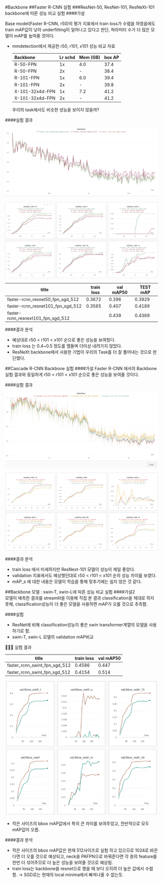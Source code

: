 #Backbone
##Faster R-CNN 실험
###ResNet-50, ResNet-101, ResNeXt-101 backbone에 따른 성능 비교 실험
####가설

Base model(Faster R-CNN, r50)의 평가 지표에서 train loss가 수렴을 하였음에도 train mAP값이 낮아 underfitting이 일어나고 있다고 판단, 파라미터 수가 더 많은 모델이 mAP를 높여줄 것이다.

- mmdetection에서 제공한 r50, r101, x101 성능 비교 자료
    
    
    | Backbone | Lr schd | Mem (GB) | box AP |
    | --- | --- | --- | --- |
    | R-50-FPN | 1x | 4.0 | 37.4 |
    | R-50-FPN | 2x | - | 38.4 |
    | R-101-FPN | 1x | 6.0 | 39.4 |
    | R-101-FPN | 2x | - | 39.8 |
    | X-101-32x4d-FPN | 1x | 7.2 | 41.2 |
    | X-101-32x4d-FPN | 2x | - | 41.2 |
    
    우리의 task에서도 비슷한 성능을 보이지 않을까?
    

####실험 결과

![Untitled](images/Untitled%2012.png)

![Untitled](images/Untitled%2013.png)

| title | train loss | val mAP50 | TEST mAP |
| --- | --- | --- | --- |
| faster-rcnn_resnet50_fpn_sgd_512 | 0.3672 | 0.396 | 0.3929 |
| faster-rcnn_resnet101_fpn_sgd_512 | 0.3565 | 0.407 | 0.4189 |
| faster-rcnn_resnext101_fpn_sgd_512 |  | 0.439 | 0.4369 |

####결과 분석

- 예상대로 r50 < r101 < x101 순으로 좋은 성능을 보여줬다.
- train loss 는 0.4~0.5 정도를 맴돌며 더이상 내려가지 않았다.
- ResNeXt backbone에서 사용한 기법이 우리의 Task를 더 잘 풀어내는 것으로 판단했다.
    
##Cascade R-CNN Backbone 실험
####가설
Faster R-CNN 에서의 Backbone 실험 결과와 동일하게 r50 < r101 < x101 순으로 좋은 성능을 보여줄 것이다.

####실험 결과

![Untitled](images/Untitled%2014.png)

![Untitled](images/Untitled%2015.png)


####결과 분석
- train loss 에서 미세하지만 ResNext-101 모델이 성능이 제일 좋았다.
- validation 지표에서도 예상했던대로 r50 < r101 < x101 순의 성능 차이를 보였다.
- mAP_s 에 대한 내용은 모델이 학습을 통해 맞추기에는 쉽지 않은 것 같다.

##Backbone 모델 :  swin-T, swin-L에 따른 성능 비교 실험
####가설2  
모델이 예측한 결과를 streamlit을 이용해 직접 본 결과 classification을 제대로 하지 못해, classification성능이 더 좋은 모델을 사용하면 mAP가 오를 것으로 추측함.

####실험

- ResNet에 비해 classification성능이 좋은 swin transformer계열의 모델을 사용하기로 함.
- swin-T, swin-L 모델의 validation mAP비교

🧑🏻‍🔬 실험 결과

| title | train loss | val mAP50 |
| --- | --- | --- |
| faster_rcnn_swint_fpn_sgd_512 | 0.4586 | 0.447 |
| faster_rcnn_swinl_fpn_sgd_512 | 0.4154 | 0.514 |

![51.PNG](images/51.png)

- 작은 사이즈의 bbox mAP값에서 특히 큰 차이를 보여주었고, 전반적으로 모두 mAP값이 오름.

####결과 분석

- 작은 사이즈의 bbox mAP값은 현재 512사이즈로 실험 하고 있으므로 1024로 바꾼다면 더 오를 것으로 예상되고, neck을 PAFPN으로 바꿔준다면 각 층의 feature를 한번 더 섞어주므로 더 높은 성능을 보여줄 것으로 예상됨.
- train loss는 backbone을 resnet으로 했을 때 보다 오히려 더 높은 값에서 수렴함. → SGD로는 현재의 local minima에서 빠져나올 수 없는듯.